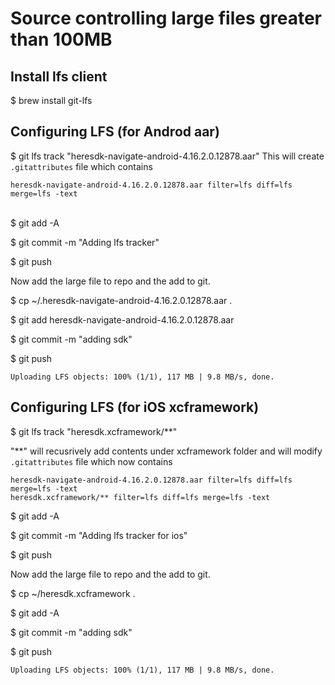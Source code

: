 # Source controlling large files greater than 100MB

## Install lfs client
$ brew install git-lfs

## Configuring LFS (for Androd aar)

$ git lfs track "heresdk-navigate-android-4.16.2.0.12878.aar"
This will create `.gitattributes` file which contains

`heresdk-navigate-android-4.16.2.0.12878.aar filter=lfs diff=lfs merge=lfs -text` 

<br>
$ git add -A

$ git commit -m "Adding lfs tracker"

$ git push

Now add the large file to repo and the add to git.


$ cp ~/.heresdk-navigate-android-4.16.2.0.12878.aar .

$ git add heresdk-navigate-android-4.16.2.0.12878.aar

$ git commit -m "adding sdk"

$ git push
```
Uploading LFS objects: 100% (1/1), 117 MB | 9.8 MB/s, done.
```


## Configuring LFS (for iOS xcframework)

$ git lfs track "heresdk.xcframework/**"

"**" will recusrively add contents under xcframework folder and will modify  `.gitattributes` file which now contains

```
heresdk-navigate-android-4.16.2.0.12878.aar filter=lfs diff=lfs merge=lfs -text
heresdk.xcframework/** filter=lfs diff=lfs merge=lfs -text

```

$ git add -A

$ git commit -m "Adding lfs tracker for ios"

$ git push

Now add the large file to repo and the add to git.


$ cp ~/heresdk.xcframework .

$ git add -A

$ git commit -m "adding sdk"

$ git push
```
Uploading LFS objects: 100% (1/1), 117 MB | 9.8 MB/s, done.
```
